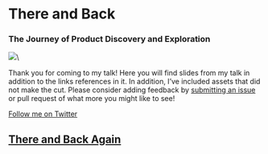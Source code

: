 # There and Back
### The Journey of Product Discovery and Exploration

![][image-1]\

Thank you for coming to my talk! Here you will find slides from my talk in addition to the links references in it. In addition, I’ve included assets that did not make the cut. Please consider adding feedback by [submitting an issue][1] or pull request of what more you might like to see!

[Follow me on Twitter][2]

## [There and Back Again][3]

[1]:	https://github.com/davidhoang/there-and-back/issues
[2]:	http://davidhoang.com
[3]:	https://github.com/davidhoang/there-and-back/wiki

[image-1]:	https://raw.githubusercontent.com/davidhoang/there-and-back/master/readme/guernica.jpg

